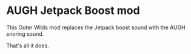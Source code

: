 # AUGH Jetpack Boost mod

This Outer Wilds mod replaces the Jetpack boost sound with the AUGH snoring sound.

That's all it does.
